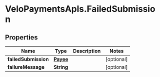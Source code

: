 # VeloPaymentsApIs.FailedSubmission

## Properties

Name | Type | Description | Notes
------------ | ------------- | ------------- | -------------
**failedSubmission** | [**Payee**](Payee.md) |  | [optional] 
**failureMessage** | **String** |  | [optional] 


